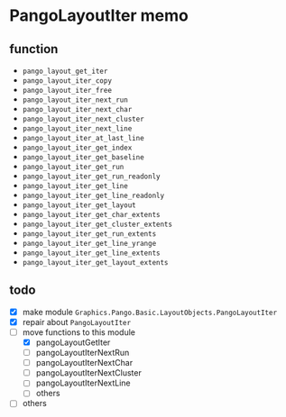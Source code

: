PangoLayoutIter memo
====================

function
--------

* `pango_layout_get_iter`
* `pango_layout_iter_copy`
* `pango_layout_iter_free`
* `pango_layout_iter_next_run`
* `pango_layout_iter_next_char`
* `pango_layout_iter_next_cluster`
* `pango_layout_iter_next_line`
* `pango_layout_iter_at_last_line`
* `pango_layout_iter_get_index`
* `pango_layout_iter_get_baseline`
* `pango_layout_iter_get_run`
* `pango_layout_iter_get_run_readonly`
* `pango_layout_iter_get_line`
* `pango_layout_iter_get_line_readonly`
* `pango_layout_iter_get_layout`
* `pango_layout_iter_get_char_extents`
* `pango_layout_iter_get_cluster_extents`
* `pango_layout_iter_get_run_extents`
* `pango_layout_iter_get_line_yrange`
* `pango_layout_iter_get_line_extents`
* `pango_layout_iter_get_layout_extents`

todo
----

* [x] make module `Graphics.Pango.Basic.LayoutObjects.PangoLayoutIter`
* [x] repair about `PangoLayoutIter`
* [ ] move functions to this module
	+ [x] pangoLayoutGetIter
	+ [ ] pangoLayoutIterNextRun
	+ [ ] pangoLayoutIterNextChar
	+ [ ] pangoLayoutIterNextCluster
	+ [ ] pangoLayoutIterNextLine
	+ [ ] others
* [ ] others
